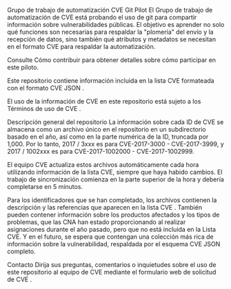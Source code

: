 Grupo de trabajo de automatización CVE Git Pilot
El Grupo de trabajo de automatización de CVE está probando el uso de git para compartir información sobre vulnerabilidades públicas. El objetivo es aprender no solo qué funciones son necesarias para respaldar la "plomería" del envío y la recepción de datos, sino también qué atributos y metadatos se necesitan en el formato CVE para respaldar la automatización.

Consulte Cómo contribuir para obtener detalles sobre cómo participar en este piloto.

Este repositorio contiene información incluida en la lista CVE formateada con el formato CVE JSON .

El uso de la información de CVE en este repositorio está sujeto a los Términos de uso de CVE .

Descripción general del repositorio
La información sobre cada ID de CVE se almacena como un archivo único en el repositorio en un subdirectorio basado en el año, así como en la parte numérica de la ID, truncada por 1,000. Por lo tanto, 2017 / 3xxx es para CVE-2017-3000 - CVE-2017-3999, y 2017 / 1002xxx es para CVE-2017-1002000 - CVE-2017-1002999.

El equipo CVE actualiza estos archivos automáticamente cada hora utilizando información de la lista CVE, siempre que haya habido cambios. El trabajo de sincronización comienza en la parte superior de la hora y debería completarse en 5 minutos.

Para los identificadores que se han completado, los archivos contienen la descripción y las referencias que aparecen en la lista CVE . También pueden contener información sobre los productos afectados y los tipos de problemas, que las CNA han estado proporcionando al realizar asignaciones durante el año pasado, pero que no está incluida en la Lista CVE. Y en el futuro, se espera que contengan una colección más rica de información sobre la vulnerabilidad, respaldada por el esquema CVE JSON completo.

Contacto
Dirija sus preguntas, comentarios o inquietudes sobre el uso de este repositorio al equipo de CVE mediante el formulario web de solicitud de CVE .
